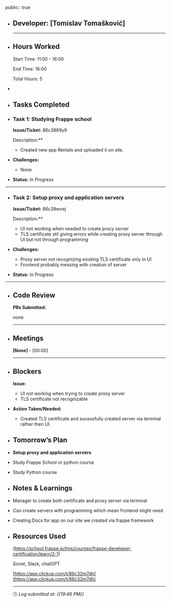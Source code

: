public:: true

- ## Developer: [Tomislav Tomašković]
  
  ---
- ## Hours Worked
  
  Start Time: 11:00 - 16:00 
  
  End Time: 16:00
  
  Total Hours: 5
-
- ## Tasks Completed
- ### Task 1:  Studying Frappe school
  
  **Issue/Ticket:** 86c3869y9
  
  Description:**
	- Created new app Rentals and uploaded it on site.
- **Challenges:**
	- None
- **Status:**  In Progress
- ---
- ### Task 2:  **Setup proxy and application servers**
  
  **Issue/Ticket:** 86c39wvej
  
  Description:**
	- UI not working when needed to create procy server
	- TLS certificate stil giving errors while creating proxy server through UI but not through programming
- **Challenges:**
	- Proxy server not recognizing existing TLS certificate only in UI
	- Frontend probably messing with creation of server
- **Status:**  In Progress
- ---
- ## Code Review
  
  **PRs Submitted:**
  
  none
  
  ---
- ## Meetings
  
  **[None]** - [00:00]
  
  ---
- ## Blockers
  
  **Issue:**
	- UI not working when trying to create proxy server
	- TLS certificate not recognizable
- **Action Taken/Needed:**
	- Created TLS certificate  and sucessfully created server via terminal rather then UI.
- ## Tomorrow’s Plan
- **Setup proxy and application servers**
- Study Frappe School or python course
- Study Python course
- ## Notes & Learnings
- Manager to create both certificate and proxy server via terminal
- Can create servers with programming which mean frontend might need
- Creating Docs for app on our site we created via frappe framework
- ## Resources Used
  
  (https://school.frappe.io/lms/courses/frappe-developer-certification/learn/2-1)
  
  Sonet, Slack, chatGPT
  
  [https://app.clickup.com/t/86c32m7dh](https://app.clickup.com/t/86c32m7dh)
  
  ---
  
  🕓 *Log submitted at: {{19:46 PM}}*